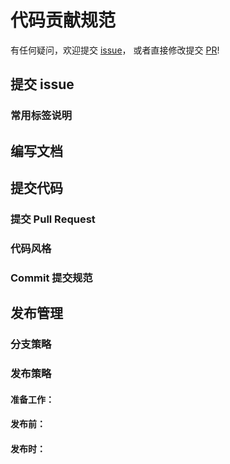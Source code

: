 # 代码贡献规范

有任何疑问，欢迎提交 [issue]()，
或者直接修改提交 [PR]()!

## 提交 issue

### 常用标签说明

## 编写文档

## 提交代码

### 提交 Pull Request

### 代码风格

### Commit 提交规范

## 发布管理

### 分支策略

### 发布策略

#### 准备工作：

#### 发布前：

#### 发布时：

